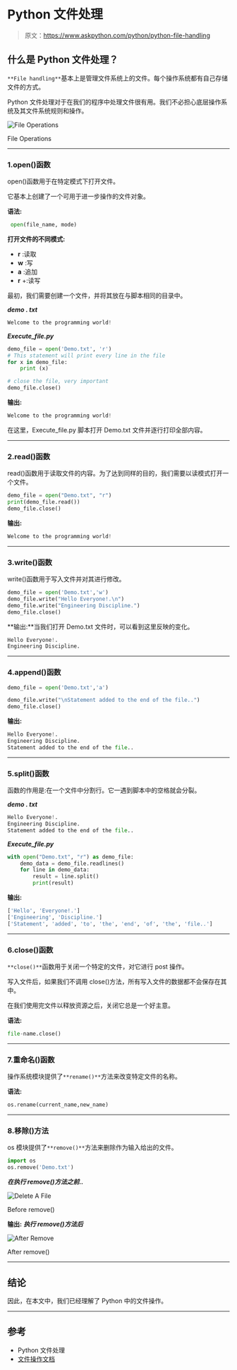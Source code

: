 # Python 文件处理

> 原文：<https://www.askpython.com/python/python-file-handling>

## 什么是 Python 文件处理？

`**File handling**`基本上是管理文件系统上的文件。每个操作系统都有自己存储文件的方式。

Python 文件处理对于在我们的程序中处理文件很有用。我们不必担心底层操作系统及其文件系统规则和操作。

![File Operations](img/45b93e402ab4c94c7c9248815f5679c9.png)

File Operations

* * *

### 1.open()函数

open()函数用于在特定模式下打开文件。

它基本上创建了一个可用于进一步操作的文件对象。

**语法:**

```py
 open(file_name, mode) 
```

**打开文件的不同模式:**

*   **r** :读取
*   **w** :写
*   **a** :追加
*   **r** +:读写

最初，我们需要创建一个文件，并将其放在与脚本相同的目录中。

***demo . txt***

```py
Welcome to the programming world!
```

***Execute_file.py***

```py
demo_file = open('Demo.txt', 'r')
# This statement will print every line in the file
for x in demo_file:
    print (x)

# close the file, very important
demo_file.close()

```

**输出:**

```py
Welcome to the programming world!
```

在这里，Execute_file.py 脚本打开 Demo.txt 文件并逐行打印全部内容。

* * *

### 2.read()函数

read()函数用于读取文件的内容。为了达到同样的目的，我们需要以读模式打开一个文件。

```py
demo_file = open("Demo.txt", "r")
print(demo_file.read())
demo_file.close()

```

**输出:**

```py
Welcome to the programming world!
```

* * *

### 3.write()函数

write()函数用于写入文件并对其进行修改。

```py
demo_file = open('Demo.txt','w')
demo_file.write("Hello Everyone!.\n")
demo_file.write("Engineering Discipline.")
demo_file.close()

```

**输出:**当我们打开 Demo.txt 文件时，可以看到这里反映的变化。

```py
Hello Everyone!.
Engineering Discipline.
```

* * *

### 4.append()函数

```py
demo_file = open('Demo.txt','a')

demo_file.write("\nStatement added to the end of the file..")
demo_file.close()

```

**输出:**

```py
Hello Everyone!.
Engineering Discipline.
Statement added to the end of the file..
```

* * *

### 5.split()函数

函数的作用是:在一个文件中分割行。它一遇到脚本中的空格就会分裂。

***demo . txt***

```py
Hello Everyone!.
Engineering Discipline.
Statement added to the end of the file..
```

***Execute_file.py***

```py
with open("Demo.txt", "r") as demo_file:
    demo_data = demo_file.readlines()
    for line in demo_data:
        result = line.split()
        print(result)

```

**输出:**

```py
['Hello', 'Everyone!.']
['Engineering', 'Discipline.']
['Statement', 'added', 'to', 'the', 'end', 'of', 'the', 'file..']
```

* * *

### 6.close()函数

`**close()**`函数用于关闭一个特定的文件，对它进行 post 操作。

写入文件后，如果我们不调用 close()方法，所有写入文件的数据都不会保存在其中。

在我们使用完文件以释放资源之后，关闭它总是一个好主意。

**语法:**

```py
file-name.close()
```

* * *

### 7.重命名()函数

操作系统模块提供了`**rename()**`方法来改变特定文件的名称。

**语法:**

```py
os.rename(current_name,new_name)
```

* * *

### 8.移除()方法

os 模块提供了`**remove()**`方法来删除作为输入给出的文件。

```py
import os
os.remove('Demo.txt')

```

***在执行 remove()方法之前..***

![Delete A File](img/ff2664bc6426659490c4dedb575e4c22.png)

Before remove()

**输出:** ***执行 remove()方法后***

![After Remove](img/2fa60a84bf00b096ba15b097618c6c0e.png)

After remove()

* * *

## 结论

因此，在本文中，我们已经理解了 Python 中的文件操作。

* * *

## 参考

*   Python 文件处理
*   [文件操作文档](https://docs.python.org/3/tutorial/inputoutput.html)